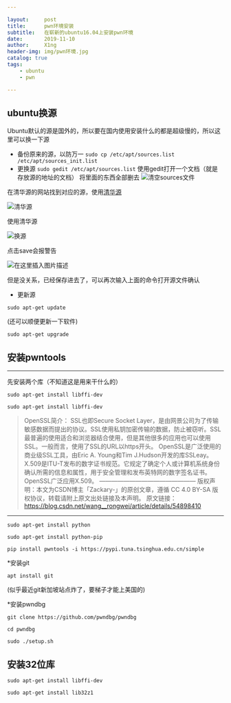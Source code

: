 ```yaml
---

layout:     post
title:      pwn环境安装
subtitle:   在崭新的ubuntu16.04上安装pwn环境
date:       2019-11-10
author:     X1ng
header-img: img/pwn环境.jpg
catalog: true
tags:
    - ubuntu
    - pwn

---
```


## ubuntu换源

Ubuntu默认的源是国外的，所以要在国内使用安装什么的都是超级慢的，所以这里可以换一下源

* 备份原来的源，以防万一 
  `sudo cp /etc/apt/sources.list /etc/apt/sources_init.list`
* 更换源
  `sudo gedit /etc/apt/sources.list`
  使用gedit打开一个文档（就是存放源的地址的文档）
  将里面的东西全部删去
  ![清空sources文件](https://img-blog.csdnimg.cn/20191110202055509.png?x-oss-process=image/watermark,type_ZmFuZ3poZW5naGVpdGk,shadow_10,text_aHR0cHM6Ly9ibG9nLmNzZG4ubmV0L3dqeF8xMTAyMTE=,size_16,color_FFFFFF,t_70)

在清华源的网站找到对应的源，使用[清华源](https://mirrors.tuna.tsinghua.edu.cn/help/ubuntu/?spm=a2c4e.10696291.0.0.502319a4Niy7Ii)

![清华源](https://img-blog.csdnimg.cn/20191110202421265.png?x-oss-process=image/watermark,type_ZmFuZ3poZW5naGVpdGk,shadow_10,text_aHR0cHM6Ly9ibG9nLmNzZG4ubmV0L3dqeF8xMTAyMTE=,size_16,color_FFFFFF,t_70)

使用清华源 

![换源](https://img-blog.csdnimg.cn/20191110202517812.png?x-oss-process=image/watermark,type_ZmFuZ3poZW5naGVpdGk,shadow_10,text_aHR0cHM6Ly9ibG9nLmNzZG4ubmV0L3dqeF8xMTAyMTE=,size_16,color_FFFFFF,t_70)

点击save会报警告

![在这里插入图片描述](https://img-blog.csdnimg.cn/20191110203155884.png)

但是没关系，已经保存进去了，可以再次输入上面的命令打开源文件确认

* 更新源

`sudo apt-get update`

(还可以顺便更新一下软件)

`sudo apt-get upgrade`

## 安装pwntools

***

先安装两个库（不知道这是用来干什么的）

`sudo apt-get install libffi-dev`

`sudo apt-get install libffi-dev`

>OpenSSL简介： 
>  SSL也即Secure Socket Layer，是由网景公司为了传输敏感数据而提出的协议。SSL使用私钥加密传输的数据，防止被窃听。SSL最普遍的使用适合和浏览器结合使用，但是其他很多的应用也可以使用SSL。一般而言，使用了SSL的URL以https开头。  OpenSSL是广泛使用的商业级SSL工具，由Eric A. Young和Tim J.Hudson开发的库SSLeay。  X.509是ITU-T发布的数字证书规范。它规定了确定个人或计算机系统身份确认所需的信息和属性，用于安全管理和发布英特网的数字签名证书。OpenSSL广泛应用X.509。
>————————————————
>版权声明：本文为CSDN博主「Zackary-」的原创文章，遵循 CC 4.0 BY-SA 版权协议，转载请附上原文出处链接及本声明。
>原文链接：https://blog.csdn.net/wang__rongwei/article/details/54898410



***

`sudo apt-get install python`

`sudo apt-get install python-pip`

`pip install pwntools -i https://pypi.tuna.tsinghua.edu.cn/simple`

*安装git

`apt install git`

(似乎最近git新加坡站点炸了，要梯子才能上美国的)

*安装pwndbg

`git clone https://github.com/pwndbg/pwndbg`

`cd pwndbg`

`sudo ./setup.sh`

## 安装32位库

`sudo apt-get install libffi-dev`

`sudo apt-get install lib32z1`

